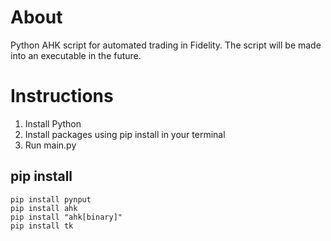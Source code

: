 # About

Python AHK script for automated trading in Fidelity. The script will be made into an executable in the future.

# Instructions

1. Install Python
2. Install packages using pip install in your terminal
3. Run main.py


## pip install

```terminal
pip install pynput
pip install ahk
pip install "ahk[binary]"
pip install tk
```
